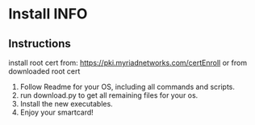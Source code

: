 # Install INFO

## Instructions

install root cert from:
<https://pki.myriadnetworks.com/certEnroll> or from downloaded root cert

1. Follow Readme for your OS, including all commands and scripts.
2. run download.py to get all remaining files for your os.
3. Install the new executables.
4. Enjoy your smartcard!
